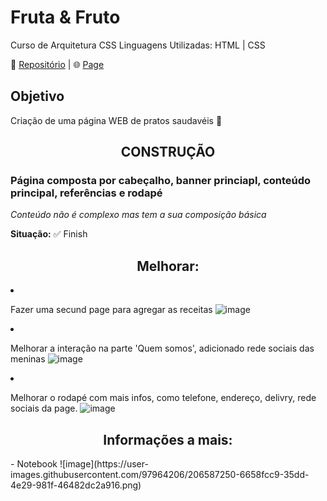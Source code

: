 #                            Fruta & Fruto
 Curso de Arquitetura CSS
 Linguagens Utilizadas: HTML | CSS

 📃 <a href='https://github.com/Melo-Luisa/Fruta_e_Fruto'>Repositório</a> | 🌐 <a href='https://melo-luisa.github.io/Fruta_e_Fruto/'>Page</a> 
 
 <h2>Objetivo</h2>
 <p>Criação de uma página WEB de pratos saudavéis 🥝</p>
 
 <h2 align="center">CONSTRUÇÃO</h2>
<h3>Página composta por cabeçalho, banner princiapl, conteúdo principal, referências e rodapé</h3>
<em>Conteúdo não é complexo mas tem a sua composição básica</em>

<strong>Situação:</strong>
✅ Finish

<h2 align="center">Melhorar:</h2

- Fazer uma secund page para agregar as receitas
![image](https://user-images.githubusercontent.com/97964206/206586111-9d55d613-c685-4c29-88c0-efa1ac1ca6ef.png)

- Melhorar a interação na parte 'Quem somos', adicionado rede sociais das meninas
![image](https://user-images.githubusercontent.com/97964206/206586234-27d832ed-0c2c-48f9-9ee0-eb05ce7b9edf.png)

- Melhorar o rodapé com mais infos, como telefone, endereço, delivry, rede sociais da page.
![image](https://user-images.githubusercontent.com/97964206/206586450-aa4023df-946d-4694-839c-95e124deb9f3.png)

<h2 align="center">Informações a mais:</h2>
- Notebook
![image](https://user-images.githubusercontent.com/97964206/206587250-6658fcc9-35dd-4e29-981f-46482dc2a916.png)


 

 
